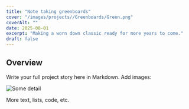 ```yaml
---
title: "Note taking greenboards"
cover: "/images/projects//Greenboards/Green.png"
coverAlt: ""
date: 2025-08-01
excerpt: "Making a worn down classic ready for more years to come."
draft: false
---
```


## Overview

Write your full project story here in Markdown. Add images:

![Some detail](/images/projects/SCR-20250825-psgh.png)

More text, lists, code, etc.

